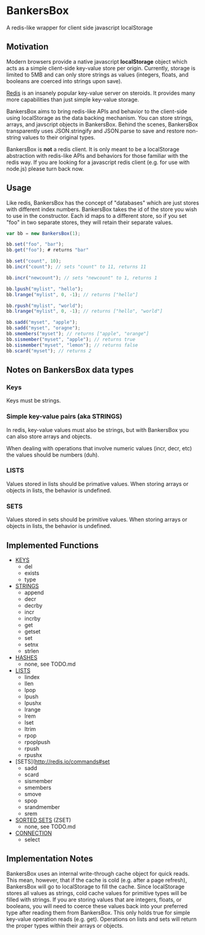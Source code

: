 # BankersBox

A redis-like wrapper for client side javascript localStorage

## Motivation

Modern browsers provide a native javascript **localStorage** object
which acts as a simple client-side key-value store per
origin. Currently, storage is limited to 5MB and can only store
strings as values (integers, floats, and booleans are coerced into
strings upon save).

[Redis](http://redis.io) is an insanely popular key-value server on
steroids. It provides many more capabilities than just simple key-value 
storage.

BankersBox aims to bring redis-like APIs and behavior to the
client-side using localStorage as the data backing mechanism. You can
store strings, arrays, and javscript objects in BankersBox. Behind the
scenes, BankersBox transparently uses JSON.stringify and JSON.parse to
save and restore non-string values to their original types.

BankersBox is **not** a redis client. It is only meant to be a
localStorage abstraction with redis-like APIs and behaviors for those
familiar with the redis way. If you are looking for a javascript redis
client (e.g. for use with node.js) please turn back now.

## Usage

Like redis, BankersBox has the concept of "databases" which are just
stores with different index numbers. BankersBox takes the id of the
store you wish to use in the constructor. Each id maps to a different
store, so if you set "foo" in two separate stores, they will retain
their separate values.

```js
var bb = new BankersBox(1);

bb.set("foo", "bar");
bb.get("foo"); # returns "bar"

bb.set("count", 10);
bb.incr("count"); // sets "count" to 11, returns 11

bb.incr("newcount"); // sets "newcount" to 1, returns 1

bb.lpush("mylist", "hello");
bb.lrange("mylist", 0, -1); // returns ["hello"]

bb.rpush("mylist", "world");
bb.lrange("mylist", 0, -1); // returns ["hello", "world"]

bb.sadd("myset", "apple");
bb.sadd("myset", "oragne");
bb.smembers("myset"); // returns ["apple", "orange"]
bb.sismember("myset", "apple"); // returns true
bb.sismember("myset", "lemon"); // returns false
bb.scard("myset"); // returns 2

```

## Notes on BankersBox data types

### Keys

Keys must be strings.

### Simple key-value pairs (aka STRINGS)

In redis, key-value values must also be strings, but with BankersBox you can also store arrays and objects.

When dealing with operations that involve numeric values (incr, decr, etc) the values should be numbers (duh).

### LISTS

Values stored in lists should be primative values. When storing arrays or objects in lists, the behavior is undefined.

### SETS

Values stored in sets should be primitive values. When storing arrays or objects in lists, the behavior is undefined.

## Implemented Functions

* [KEYS](http://redis.io/commands#generic)
  * del
  * exists
  * type
* [STRINGS](http://redis.io/commands#string)
  * append
  * decr
  * decrby
  * incr
  * incrby
  * get
  * getset
  * set
  * setnx
  * strlen
* [HASHES](http://redis.io/commands#hash)
  * none, see TODO.md
* [LISTS](http://redis.io/commands#list)
  * lindex
  * llen
  * lpop
  * lpush
  * lpushx
  * lrange
  * lrem
  * lset
  * ltrim
  * rpop
  * rpoplpush
  * rpush
  * rpushx
* [SETS](http://redis.io/commands#set
  * sadd
  * scard
  * sismember
  * smembers
  * smove
  * spop
  * srandmember
  * srem
* [SORTED SETS](http://redis.io/commands#sorted_set) (ZSET)
  * none, see TODO.md
* [CONNECTION](http://redis.io/commands#connection)
  * select

## Implementation Notes

BankersBox uses an internal write-through cache object for quick
reads. This mean, however, that if the cache is cold (e.g. after a
page refresh), BankersBox will go to localStorage to fill the
cache. Since localStorage stores all values as strings, cold cache
values for primitive types will be filled with strings. If you are
storing values that are integers, floats, or booleans, you will need
to coerce these values back into your preferred type after reading
them from BankersBox. This only holds true for simple key-value
operation reads (e.g. get). Operations on lists and sets will return
the proper types within their arrays or objects.
